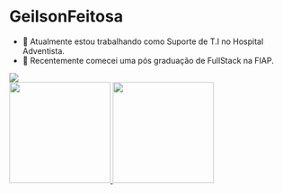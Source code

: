 # GeilsonFeitosa


- 🔭 Atualmente estou trabalhando como Suporte de T.I no Hospital Adventista.
- 🌱 Recentemente comecei uma pós graduação de FullStack na FIAP.

<div>
  <a href="https://www.linkedin.com/in/geilson-feitosa-584ab6198/" target="_blank"><img loading="lazy" src="https://img.shields.io/badge/-LinkedIn-%230077B5?style=for-the-badge&logo=linkedin&logoColor=white" target="_blank"></a>
</div>

<div>
<a href="https://github.com/Geilson04">
<img loading="lazy" height="180em" src="https://github-readme-stats.vercel.app/api/top-langs/?username=Geilson04&layout=compact&langs_count=7&theme=dracula"/>
<img loading="lazy" height="180em" src="https://github-readme-stats.vercel.app/api?username=Geilson04&show_icons=true&theme=dracula&include_all_commits=true&count_private=true"/>
</div>


